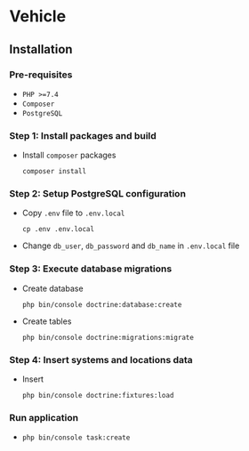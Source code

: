 # Vehicle

## Installation

### Pre-requisites

- `PHP >=7.4`
- `Composer`
- `PostgreSQL`

### Step 1: Install packages and build

- Install `composer` packages
    ```shell
    composer install
    ```

### Step 2: Setup PostgreSQL configuration

- Copy `.env` file to `.env.local`
    ```shell
    cp .env .env.local
    ```
- Change `db_user`, `db_password` and `db_name` in `.env.local` file

### Step 3: Execute database migrations

- Create database
    ```shell
    php bin/console doctrine:database:create
    ```
- Create tables
    ```shell
    php bin/console doctrine:migrations:migrate
    ```

### Step 4: Insert systems and locations data
- Insert
    ```shell
    php bin/console doctrine:fixtures:load 
    ```
###  Run application

- 
    ```shell
    php bin/console task:create
    ```

